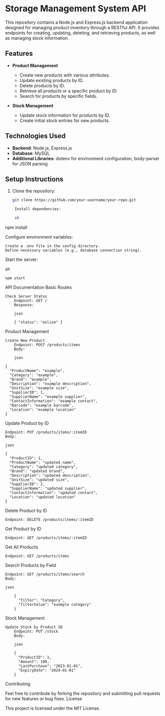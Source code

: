 # Storage Management System API

This repository contains a Node.js and Express.js backend application designed for managing product inventory through a RESTful API. It provides endpoints for creating, updating, deleting, and retrieving products, as well as managing stock information.

## Features

- **Product Management**
  - Create new products with various attributes.
  - Update existing products by ID.
  - Delete products by ID.
  - Retrieve all products or a specific product by ID.
  - Search for products by specific fields.

- **Stock Management**
  - Update stock information for products by ID.
  - Create initial stock entries for new products.

## Technologies Used

- **Backend**: Node.js, Express.js
- **Database**: MySQL
- **Additional Libraries**: dotenv for environment configuration, body-parser for JSON parsing

## Setup Instructions

1. Clone the repository:
   ```sh
   git clone https://github.com/your-username/your-repo.git

    Install dependencies:

    sh

npm install

Configure environment variables:

    Create a .env file in the config directory.
    Define necessary variables (e.g., database connection string).

Start the server:

sh

    npm start

API Documentation
Basic Routes

    Check Server Status
        Endpoint: GET /
        Response:

        json

        { "status": "online" }

Product Management

    Create New Product
        Endpoint: POST /products/items
        Body:

        json

    {
      "ProductName": "example",
      "Category": "example",
      "Brand": "example",
      "Description": "example description",
      "UnitSize": "example size",
      "SupplierID": 1,
      "SupplierName": "example supplier",
      "ContactInformation": "example contact",
      "Barcode": "example barcode",
      "Location": "example location"
    }

Update Product by ID

    Endpoint: PUT /products/items/:itemID
    Body:

    json

    {
      "ProductID": 1,
      "ProductName": "updated name",
      "Category": "updated category",
      "Brand": "updated brand",
      "Description": "updated description",
      "UnitSize": "updated size",
      "SupplierID": 2,
      "SupplierName": "updated supplier",
      "ContactInformation": "updated contact",
      "Location": "updated location"
    }

Delete Product by ID

    Endpoint: DELETE /products/items/:itemID

Get Product by ID

    Endpoint: GET /products/items/:itemID

Get All Products

    Endpoint: GET /products/items

Search Products by Field

    Endpoint: GET /products/items/search
    Body:

    json

        {
          "filter": "Category",
          "filterValue": "example category"
        }

Stock Management

    Update Stock by Product ID
        Endpoint: PUT /stock
        Body:

        json

        {
          "ProductID": 1,
          "Amount": 100,
          "LastPurchase": "2023-01-01",
          "ExpiryDate": "2024-01-01"
        }

Contributing

Feel free to contribute by forking the repository and submitting pull requests for new features or bug fixes.
License

This project is licensed under the MIT License.

